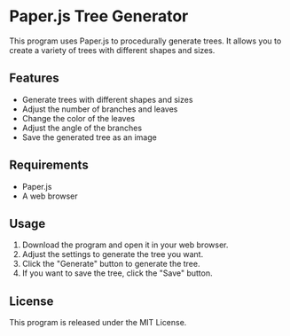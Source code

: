 # Paper.js Tree Generator

This program uses Paper.js to procedurally generate trees. It allows you to create a variety of trees with different shapes and sizes.

## Features

- Generate trees with different shapes and sizes
- Adjust the number of branches and leaves
- Change the color of the leaves
- Adjust the angle of the branches
- Save the generated tree as an image

## Requirements

- Paper.js
- A web browser

## Usage

1. Download the program and open it in your web browser.
2. Adjust the settings to generate the tree you want.
3. Click the "Generate" button to generate the tree.
4. If you want to save the tree, click the "Save" button.

## License

This program is released under the MIT License.